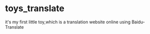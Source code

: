 # toys_translate
it's my first little toy,which is a translation website online using Baidu-Translate
